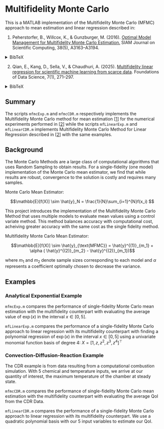 # Multifidelity Monte Carlo

This is a MATLAB implementation of the Multifidelity Monte Carlo (MFMC) approach to mean estimation and linear regression described in:

1. Peherstorfer, B., Willcox, K., & Gunzburger, M. (2016).
   [Optimal Model Management for Multifidelity Monte Carlo Estimation.](https://doi.org/10.1137/15M1046472) SIAM Journal on Scientific Computing, 38(5), A3163–A3194.
<details markdown="1">
  <summary>BibTeX</summary>

  ```bibtex
   @article{peherstorfer_optimal_2016,
		title = {Optimal {Model} {Management} for {Multifidelity} {Monte} {Carlo} {Estimation}},
		volume = {38},
		issn = {1064-8275, 1095-7197},
		url = {http://epubs.siam.org/doi/10.1137/15M1046472},
		doi = {10.1137/15M1046472},
		language = {en},
		number = {5},
		urldate = {2025-06-24},
		journal = {SIAM Journal on Scientific Computing},
		author = {Peherstorfer, Benjamin and Willcox, Karen and Gunzburger, Max},
		month = jan,
		year = {2016},
		pages = {A3163--A3194},
	}
```
</details>

2. Qian, E., Kang, D., Sella, V., & Chaudhuri, A. (2025). [Multifidelity linear regression for scientific machine learning from scarce data](https://doi.org/10.3934/fods.2024049). Foundations of Data Science, 7(1), 271–297.

<details markdown="1">
  <summary>BibTeX</summary>

  ```bibtex
   @article{qian_multifidelity_2025,
	title = {Multifidelity linear regression for scientific machine learning from scarce data},
	volume = {7},
	copyright = {http://creativecommons.org/licenses/by/3.0/},
	url = {https://www.aimsciences.org/en/article/doi/10.3934/fods.2024049},
	doi = {10.3934/fods.2024049},
	language = {en},
	number = {1},
	urldate = {2025-06-24},
	journal = {Foundations of Data Science},
	author = {Qian, Elizabeth and Kang, Dayoung and Sella, Vignesh and Chaudhuri, Anirban},
	month = mar,
	year = {2025},
	note = {Publisher: Foundations of Data Science},
	pages = {271--297},
	}
```
</details>

## Summary
The scripts `mfmcExp.m` and `mfmcCDR.m` respectively implements the Multifidelity Monte Carlo method for mean estimation [[1](https://doi.org/10.3934/fods.2024049)] for the numerical experiments performed in [[2](https://doi.org/10.3934/fods.2024049)] while the scripts `mfLinearExp.m` and `mfLinearCDR.m` implements Multifidelity Monte Carlo Method for Linear Regression described in [[2](https://doi.org/10.3934/fods.2024049)] with the same examples.

## Background
The Monte Carlo Methods are a large class of computational algorithms that uses Random Sampling to obtain results. For a single-fidelity (one model) implementation of the Monte Carlo mean estimator, we find that while results are robust, convergence to the solution is costly and requires many samples. 

Monte Carlo Mean Estimator:

<p align="center">
	$$\mathbb{E}[f(X)] \sim \hat{y}_N = \frac{1}{N}\sum_{i=1}^{N}f(x_i) $$
</p>

This project introduces the implementation of the Multifidelity Monte Carlo Method that uses multiple models to evaluate mean values using a control variate method. This method balances accuracy with computational cost, acheiving greater accuracy with the same cost as the single fidelity method.

Multifidelity Monte Carlo Mean Estimator:

<p align="center">
	$$\mathbb{E}[f(X)] \sim \hat{y}_{\text{MFMC}} = \hat{y}^{(1)}_{m_1} + \alpha ( \hat{y}^{(2)}_{m_2} - \hat{y}^{(2)}_{m_1})$$ 
</p>


where $m_1$ and $m_2$ denote sample sizes corresponding to each model and $\alpha$ represents a coefficient optimally chosen to decrease the variance.

## Examples

### Analytical Exponential Example
`mfmcExp.m` compares the performance of single-fidelity Monte Carlo mean estimation with the multifidelity counterpart with evaluating the average value of $\exp(x)$ in the interval $x \in [0, 5]$. 

`mfLinearExp.m` compares the performance of a single-fidelity Monte Carlo approach to linear regression with its multifidelity counterpart with finding a polynomial regression of $\exp(x)$ in the interval $x \in [0, 5]$ using a univariate monomial function basis of degree 4: $X = [1, z, z^2, z^3, z^4]^\top$

### Convection-Diffusion-Reaction Example
The CDR example is from data resulting from a computational combustion simulation. With 5 chemical and temperature inputs, we arrive at our quantity of interest, the maximum temperature of the chamber at steady state.

`mfmcCDR.m` compares the performance of single-fidelity Monte Carlo mean estimation with the multifidelity counterpart with evaluating the average QoI from the CDR Data. 

`mfLinearCDR.m` compares the performance of a single-fidelity Monte Carlo approach to linear regression with its multifidelity counterpart. We use a quadratic polynomial basis with our 5 input variables to estimate our QoI. 

